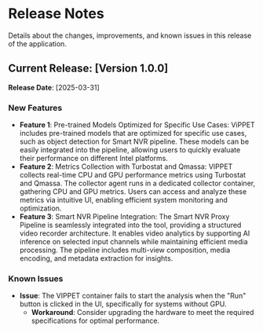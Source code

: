 <!--
# How to Use This Template

1. **Purpose**:
   - Summarize new features, improvements, bug fixes, and known issues for each release.
   - Help developers quickly understand updates and adapt workflows accordingly.

2. **Content Customization**:
   - Replace placeholders (e.g., `[Version X.X.X]`, `[YYYY-MM-DD]`, `<description>`) with specific release details.
   - Refer to the user stories in comments to understand what information developers expect to find.

3. **Style Guidelines**:
   - Use bullet points and concise descriptions for clarity.
   - Organize changes by category: New Features, Improvements, Bug Fixes, and Known Issues.
   - Use active voice and developer-focused language.
   - Follow the **Microsoft Developer Writing Style Guide**.

4. **GitHub Copilot Can Help**:
   - **For Style Adherence**:
     - This template specifys the style guide to be followed, ask Copilot to check.
     - Copilot can generate suggestions in line with the specified writing style.
   - **To Validate Content Completeness**:
     - The template includes in comments the user stories and acceptance criteria to be fulfilled by its content in each section. Copilot can check if you included all required information.
5. **Validation**:
   - Verify all details, links, and formatting before publishing.
   - Ensure that descriptions are accurate and actionable.

-->

# Release Notes

Details about the changes, improvements, and known issues in this release of the application.

## Current Release: [Version 1.0.0]
**Release Date**: [2025-03-31]

### New Features
<!--
**Guidelines for New Features**:
1. **What to Include**:
   - Summarize new capabilities introduced in this release.
   - Highlight how these features help developers or solve common challenges.
   - Link to relevant guides or instructions for using the feature.
2. **Example**:
   - **Feature**: Added multi-camera configuration support.
     - **Benefit**: Enables developers to monitor larger areas in real-time.
     - [Learn More](./how-to-customize.md)
-->

- **Feature 1**: Pre-trained Models Optimized for Specific Use Cases: ViPPET includes pre-trained models that are optimized for specific use cases, such as object detection for Smart NVR pipeline. These models can be easily integrated into the pipeline, allowing users to quickly evaluate their performance on different Intel platforms.
- **Feature 2**: Metrics Collection with Turbostat and Qmassa: VIPPET collects real-time CPU and GPU performance metrics using Turbostat and Qmassa. The collector agent runs in a dedicated collector container, gathering CPU and GPU metrics. Users can access and analyze these metrics via intuitive UI, enabling efficient system monitoring and optimization.
- **Feature 3**: Smart NVR Pipeline Integration: The Smart NVR Proxy Pipeline is seamlessly integrated into the tool, providing a structured video recorder architecture. It enables video analytics by supporting AI inference on selected input channels while maintaining efficient media processing. The pipeline includes multi-view composition, media encoding, and metadata extraction for insights.



### Known Issues

- **Issue**: The VIPPET container fails to start the analysis when the "Run" button is clicked in the UI, specifically for systems without GPU.
  - **Workaround**: Consider upgrading the hardware to meet the required specifications for optimal performance.

